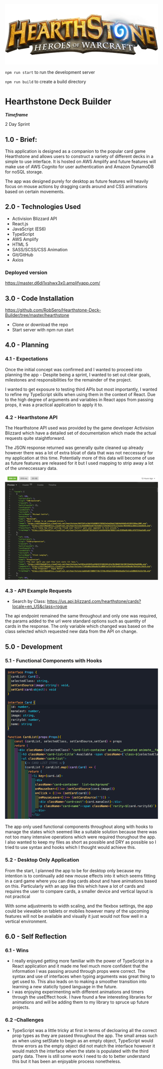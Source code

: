 
<img src="hearthstone/src/assets/logo.png" alt="logo" />

`npm run start` to run the development server

`npm run build` to create a build directory

# Hearthstone Deck Builder

**_Timeframe_**

2 Day Sprint

## 1.0 - Brief:

This application is designed as a companion to the popular card game Hearthstone and allows users to construct a variety of different decks in a simple to use interface. It is hosted on AWS Amplify and future features will make use of AWS Cognito for user authentication and Amazon DynamoDB for noSQL storage.

 The app was designed purely for desktop as future features will heavily focus on mouse actions by dragging cards around and CSS animations based on certain movements.


## 2.0 - Technologies Used

- Activision Blizzard API
- React.js
- JavaScript (ES6)
- TypeScript
- AWS Amplify
- HTML 5
- SASS/SCSS/CSS Animation
- Git/GitHub
- Axios

### Deployed version

https://master.d6di1xshwx3x0.amplifyapp.com/

## 3.0 - Code Installation

https://github.com/RobSero/Hearthstone-Deck-Builder/tree/master/hearthstone

- Clone or download the repo
- Start server with npm run start

## 4.0 - Planning

### 4.1 - Expectations

Once the initial concept was confirmed and I wanted to proceed into planning the app - Despite being a sprint, I wanted to set out clear goals, milestones and responsibilities for the remainder of the project.

I wanted to get exposure to testing third APIs but most importantly, I wanted to refine my TypeScript skills when using them in the context of React. Due to the high degree of arguments and variables in React apps from passing props, it was a practical application to apply it to.

### 4.2 - Hearthstone API

The Hearthstone API used was provided by the game developer Activision Blizzard which have a detailed set of documentation which made the actual requests quite staightforward. 

The JSON response returned was generally quite cleaned up already however there was a lot of extra bloat of data that was not neccessary for my application at this time. Potentially more of this data will become of use as future features are released for it but I used mapping to strip away a lot of the unneccessary data.

<img src="hearthstone/src/assets/insomnia.png" alt="insomnia" />

### 4.3 - API Example Requests

- Search by Class: https://us.api.blizzard.com/hearthstone/cards?locale=en_US&class=rogue

The api endpoint remained the same throughout and only one was required, the params added to the url were standard options such as quantity of cards in the response. The only variable which changed was based on the class selected which requested new data from the API on change.

## 5.0 - Development

### 5.1 - Functional Components with Hooks

<img src="hearthstone/src/assets/functional.png" alt="home-page-site"/>

The app only used functional components throughout along with hooks to manage the states which seemed like a suitable solution because there was not too many intensive operations which were required thorughout the app. I also wanted to keep my files as short as possible and DRY as possible so I tried to use syntax and hooks which I thought would achieve this.

### 5.2 - Desktop Only Application

From the start, I planned the app to be for desktop only because my intention is to continually add new mouse effects into it which seems fitting in a card game where you can drag cards about and have animations based on this.  Particularly with an app like this which have a lot of cards and requires the user to compare cards, a smaller device and vertical layout is not practical

With some adjustments to width scaling, and the flexbox settings, the app could be viewable on tablets or mobiles however many of the upcoming features will not be available and visually it just would not flow well in a vertical environment.

## 6.0 - Self Reflection
### 6.1 - Wins

- I really enjoyed getting more familiar with the power of TypeScript in a React application and it made me feel much more confident that the information I was passing around through props were correct. The syntax and use of interfaces when typing arguments was great thing to get used to. This also leads on to making a smoother transition into learning a new staticlly typed language in the future.
- I was enjoying experimenting with different animations and timers through the useEffect hook. I have found a few interesting libraries for animations and will be adding them to my library to spruce up future projects.

### 6.2  -Challenges

- TypeScript was a little tricky at first in terms of decloaring all the correct prop types as they are passed throughout the app. The small areas such as when using setState to begin as an empty object, TypeScript would throw errors as the empty object did not match the interface however it would match the interface when the state is populated with the third party data. There is still some work I need to do to better understand this but it has been an enjoyable process nonetheless.


